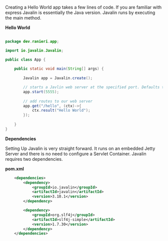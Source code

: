 Creating a Hello World app takes a few lines of code. If you are familiar with express Javalin
is essentially the Java version. Javalin runs by executing the main method.

**Hello World**
```java
	
package dev.ranieri.app;

import io.javalin.Javalin;

public class App {
	
	public static void main(String[] args) {
		
		Javalin app = Javalin.create();

        // starts a Javlin web server at the specified port. Defaults to port 7000
		app.start(5555);
		
        // add routes to our web server
		app.get("/hello", (ctx)->{
			ctx.result("Hello World");
		});
		
	}
}
```

**Dependencies**

Setting Up Javalin is very straight forward. 
It runs on an embedded Jetty Server and there is no need to configure a Servlet Container. 
Javalin requires two dependencies.

**pom.xml**
```xml
	<dependencies>
		<dependency>
			<groupId>io.javalin</groupId>
			<artifactId>javalin</artifactId>
			<version>3.10.1</version>
		</dependency>

		<dependency>
			<groupId>org.slf4j</groupId>
			<artifactId>slf4j-simple</artifactId>
			<version>1.7.30</version>
		</dependency>
	</dependencies>
```
